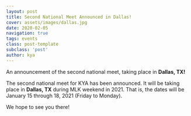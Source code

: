 ```yaml
---
layout: post
title: Second National Meet Announced in Dallas!
cover: assets/images/dallas.jpg
date: 2020-02-05
navigation: true
tags: events
class: post-template
subclass: 'post'
author: kya
---
```

An announcement of the second national meet, taking place in **Dallas, TX!**

The second national meet for KYA has been announced. It will be taking place in **Dallas, TX** during MLK weekend in 2021. That is, the dates will be January 15 through 18, 2021 (Friday to Monday).

We hope to see you there!